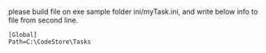 please build file on exe sample folder ini/myTask.ini, and write below info to file from second line.

    [Global]
    Path=C:\CodeStore\Tasks
